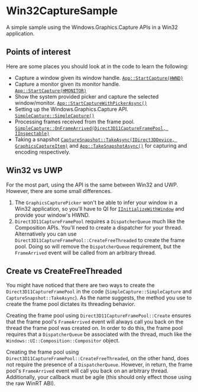 # Win32CaptureSample
A simple sample using the Windows.Graphics.Capture APIs in a Win32 application.

## Points of interest
Here are some places you should look at in the code to learn the following:

* Capture a window given its window handle. [`App::StartCapture(HWND)`](https://github.com/parker-wang/Win32CaptureSample/blob/master/Win32CaptureSample/App.cpp)
* Capture a monitor given its monitor handle. [`App::StartCapture(HMONITOR)`](https://github.com/parker-wang/Win32CaptureSample/blob/master/Win32CaptureSample/App.cpp)
* Show the system provided picker and capture the selected window/monitor. [`App::StartCaptureWithPickerAsync()`](https://github.com/parker-wang/Win32CaptureSample/blob/master/Win32CaptureSample/App.cpp)
* Setting up the Windows.Graphics.Capture API. [`SimpleCapture::SimpleCapture()`](https://github.com/parker-wang/Win32CaptureSample/blob/master/Win32CaptureSample/SimpleCapture.cpp)
* Processing frames received from the frame pool. [`SimpleCapture::OnFrameArrived(Direct3D11CaptureFramePool, IInspectable)`](https://github.com/parker-wang/Win32CaptureSample/blob/master/Win32CaptureSample/SimpleCapture.cpp)
* Taking a snapshot [`CaptureSnapshot::TakeAsync(IDirect3DDevice, GraphicsCaptureItem)`](https://github.com/parker-wang/Win32CaptureSample/blob/master/Win32CaptureSample/CaptureSnapshot.cpp) and [`App::TakeSnapshotAsync()`](https://github.com/parker-wang/Win32CaptureSample/blob/master/Win32CaptureSample/App.cpp) for capturing and encoding respectively.

## Win32 vs UWP
For the most part, using the API is the same between Win32 and UWP. However, there are some small differences.

1. The `GraphicsCapturePicker` won't be able to infer your window in a Win32 application, so you'll have to QI for [`IInitializeWithWindow`](https://msdn.microsoft.com/en-us/library/windows/desktop/hh706981(v=vs.85).aspx) and provide your window's HWND.
2. `Direct3D11CaptureFramePool` requires a `DispatcherQueue` much like the Composition APIs. You'll need to create a dispatcher for your thread. Alternatively you can use `Direct3D11CaptureFramePool::CreateFreeThreaded` to create the frame pool. Doing so will remove the `DispatcherQueue` requirement, but the `FrameArrived` event will be called from an arbitrary thread.

## Create vs CreateFreeThreaded
You might have noticed that there are two ways to create the `Direct3D11CaptureFramePool` in the code (`SimpleCapture::SimpleCapture` and `CaptureSnapshot::TakeAsync`). As the name suggests, the method you use to create the frame pool dictates its threading behavior.

Creating the frame pool using `Direct3D11CaptureFramePool::Create` ensures that the frame pool's `FrameArrived` event will always call you back on the thread the frame pool was created on. In order to do this, the frame pool requires that a `DispatcherQueue` be associated with the thread, much like the `Windows::UI::Composition::Compositor` object.

Creating the frame pool using `Direct3D11CaptureFramePool::CreateFreeThreaded`, on the other hand, does not require the presence of a `DispatcherQueue`. However, in return, the frame pool's `FrameArrived` event will call you back on an arbitrary thread. Additionally, your callback must be agile (this should only effect those using the raw WinRT ABI).
